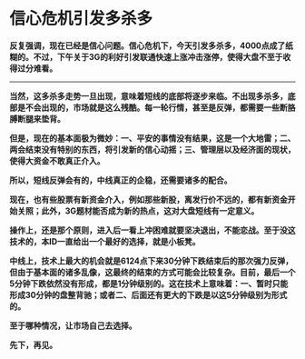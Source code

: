 信心危机引发多杀多
====



**反复强调，现在已经是信心问题。信心危机下，今天引发多杀多，4000点成了纸糊的。不过，下午关于3G的利好引发联通快速上涨冲击涨停，使得大盘不至于收得过分难看。**

** **

**当然，这多杀多走势一旦出现，意味着短线的底部将逐步来临。不出现多杀多，底部是不会出现的，市场就是这么残酷。每一轮行情，甚至是反弹，都需要一些断胳膊断腿来垫背。**

**但是，现在的基本面极为微妙：一、平安的事情没有结果，这是一个大地雷；二、两会结束没有特别的东西，将引发新的信心动摇；三、管理层以及经济面的现状，使得大资金不敢真正介入。**

**所以，短线反弹会有的，中线真正的企稳，还需要诸多的配合。**

**现在，也有些股票有新资金介入，例如那些新股，离发行价不远的，都有新资金开始关照；此外，3G题材能否成为新的热点，这对大盘短线有一定意义。**

**操作上，还是那个原则，进入后一看上冲困难就要坚决退出，不能恋战。至于没这技术的，本ID一直给出一个最好的选择，就是小板凳。**

**中线上，技术上最大的机会就是6124点下来30分钟下跌结束后的那次强力反弹，但由于基本面的诸多乱像，这最终的结束的方式可能会比较复杂。目前，最后一个5分钟下跌依然没有形成，都是1分钟级别的。这在技术上意味着：一、暂时只能形成30分钟的盘整背驰；或者二、后面还有更大的下跌是以这5分钟级别为形式的。**

**至于哪种情况，让市场自己去选择。**

**先下，再见。**
